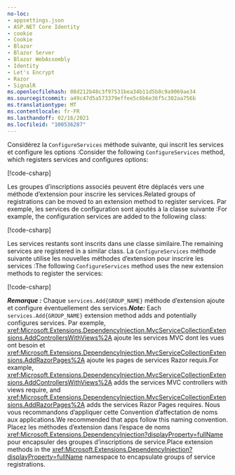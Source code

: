 ```yaml
---
no-loc:
- appsettings.json
- ASP.NET Core Identity
- cookie
- Cookie
- Blazor
- Blazor Server
- Blazor WebAssembly
- Identity
- Let's Encrypt
- Razor
- SignalR
ms.openlocfilehash: 08d212b48c3f97531bea34b11d5b8c9a9069ae34
ms.sourcegitcommit: a49c47d5a573379effee5c6b6e36f5c302aa756b
ms.translationtype: MT
ms.contentlocale: fr-FR
ms.lasthandoff: 02/16/2021
ms.locfileid: "100536287"
---
```

<a name="csc"></a>

<span data-ttu-id="e250c-101">Considérez la `ConfigureServices` méthode suivante, qui inscrit les services et configure les options :</span><span class="sxs-lookup"><span data-stu-id="e250c-101">Consider the following `ConfigureServices` method, which registers services and configures options:</span></span>

[!code-csharp[](~/fundamentals/configuration/index/samples/3.x/ConfigSample/Startup2.cs?name=snippet)]

<span data-ttu-id="e250c-102">Les groupes d’inscriptions associés peuvent être déplacés vers une méthode d’extension pour inscrire les services.</span><span class="sxs-lookup"><span data-stu-id="e250c-102">Related groups of registrations can be moved to an extension method to register services.</span></span> <span data-ttu-id="e250c-103">Par exemple, les services de configuration sont ajoutés à la classe suivante :</span><span class="sxs-lookup"><span data-stu-id="e250c-103">For example, the configuration services are added to the following class:</span></span>

[!code-csharp[](~/fundamentals/configuration/index/samples/3.x/ConfigSample/Options/MyConfigServiceCollectionExtensions.cs)]

<span data-ttu-id="e250c-104">Les services restants sont inscrits dans une classe similaire.</span><span class="sxs-lookup"><span data-stu-id="e250c-104">The remaining services are registered in a similar class.</span></span> <span data-ttu-id="e250c-105">La `ConfigureServices` méthode suivante utilise les nouvelles méthodes d’extension pour inscrire les services :</span><span class="sxs-lookup"><span data-stu-id="e250c-105">The following `ConfigureServices` method uses the new extension methods to register the services:</span></span>

[!code-csharp[](~/fundamentals/configuration/index/samples/3.x/ConfigSample/Startup4.cs?name=snippet)]

<span data-ttu-id="e250c-106">**_Remarque :_** Chaque `services.Add{GROUP_NAME}` méthode d’extension ajoute et configure éventuellement des services.</span><span class="sxs-lookup"><span data-stu-id="e250c-106">**_Note:_** Each `services.Add{GROUP_NAME}` extension method adds and potentially configures services.</span></span> <span data-ttu-id="e250c-107">Par exemple, <xref:Microsoft.Extensions.DependencyInjection.MvcServiceCollectionExtensions.AddControllersWithViews%2A> ajoute les services MVC dont les vues ont besoin et <xref:Microsoft.Extensions.DependencyInjection.MvcServiceCollectionExtensions.AddRazorPages%2A> ajoute les pages de services Razor requis.</span><span class="sxs-lookup"><span data-stu-id="e250c-107">For example, <xref:Microsoft.Extensions.DependencyInjection.MvcServiceCollectionExtensions.AddControllersWithViews%2A> adds the services MVC controllers with views require, and <xref:Microsoft.Extensions.DependencyInjection.MvcServiceCollectionExtensions.AddRazorPages%2A> adds the services Razor Pages requires.</span></span> <span data-ttu-id="e250c-108">Nous vous recommandons d’appliquer cette Convention d’affectation de noms aux applications.</span><span class="sxs-lookup"><span data-stu-id="e250c-108">We recommended that apps follow this naming convention.</span></span> <span data-ttu-id="e250c-109">Placez les méthodes d’extension dans l’espace de noms <xref:Microsoft.Extensions.DependencyInjection?displayProperty=fullName> pour encapsuler des groupes d’inscriptions de service.</span><span class="sxs-lookup"><span data-stu-id="e250c-109">Place extension methods in the <xref:Microsoft.Extensions.DependencyInjection?displayProperty=fullName> namespace to encapsulate groups of service registrations.</span></span>
